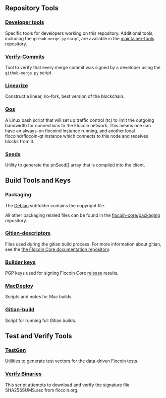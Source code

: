 Repository Tools
---------------------

### [Developer tools](/contrib/devtools) ###
Specific tools for developers working on this repository.
Additional tools, including the `github-merge.py` script, are available in the [maintainer-tools](https://github.com/flocoin-core/flocoin-maintainer-tools) repository.

### [Verify-Commits](/contrib/verify-commits) ###
Tool to verify that every merge commit was signed by a developer using the `github-merge.py` script.

### [Linearize](/contrib/linearize) ###
Construct a linear, no-fork, best version of the blockchain.

### [Qos](/contrib/qos) ###

A Linux bash script that will set up traffic control (tc) to limit the outgoing bandwidth for connections to the Flocoin network. This means one can have an always-on flocoind instance running, and another local flocoind/flocoin-qt instance which connects to this node and receives blocks from it.

### [Seeds](/contrib/seeds) ###
Utility to generate the pnSeed[] array that is compiled into the client.

Build Tools and Keys
---------------------

### Packaging ###
The [Debian](/contrib/debian) subfolder contains the copyright file.

All other packaging related files can be found in the [flocoin-core/packaging](https://github.com/flocoin-core/packaging) repository.

### [Gitian-descriptors](/contrib/gitian-descriptors) ###
Files used during the gitian build process. For more information about gitian, see the [the Flocoin Core documentation repository](https://github.com/flocoin-core/docs).

### [Builder keys](/contrib/builder-keys)
PGP keys used for signing Flocoin Core [release](/doc/release-process.md) results.

### [MacDeploy](/contrib/macdeploy) ###
Scripts and notes for Mac builds.

### [Gitian-build](/contrib/gitian-build.py) ###
Script for running full Gitian builds.

Test and Verify Tools
---------------------

### [TestGen](/contrib/testgen) ###
Utilities to generate test vectors for the data-driven Flocoin tests.

### [Verify Binaries](/contrib/verifybinaries) ###
This script attempts to download and verify the signature file SHA256SUMS.asc from flocoin.org.
